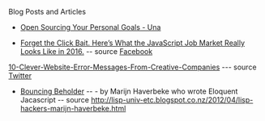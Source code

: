 Blog Posts and Articles

- [Open Sourcing Your Personal Goals - Una](http://una.github.io/personal-goals-guide/)

- [Forget the Click Bait. Here’s What the JavaScript Job Market Really Looks Like in 2016.](https://medium.com/javascript-scene/forget-the-click-bait-here-s-what-the-javascript-job-market-really-looks-like-in-2016-ddfe0d39b467#.quk6hn7tx)
-- source  [Facebook](https://www.facebook.com/salamihong/posts/10208382284093441)

 [10-Clever-Website-Error-Messages-From-Creative-Companies](https://blog.hubspot.com/blog/tabid/6307/bid/33766/10-Clever-Website-Error-Messages-From-Creative-Companies.aspx)
--- source [Twitter](https://twitter.com/CampusLondon/status/679587250930331649)

- [Bouncing Beholder](http://marijnhaverbeke.nl/js1k/)
  -- - by Marijn Haverbeke who wrote Eloquent Jacascript
  -- source http://lisp-univ-etc.blogspot.co.nz/2012/04/lisp-hackers-marijn-haverbeke.html
